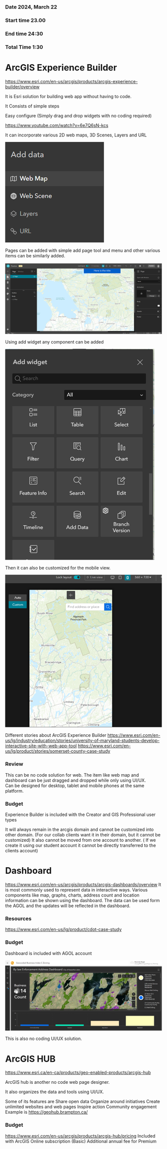 ### Date 2024, March 22
### Start time 23.00
### End time 24:30
### Total Time 1:30

# ArcGIS Experience Builder 

https://www.esri.com/en-us/arcgis/products/arcgis-experience-builder/overview 

It is Esri solution for building web app without having to code. 

 

It Consists of simple steps 

Easy configure (Simply drag and drop widgets with no coding required) 

https://www.youtube.com/watch?v=6e7Q6sN-kcs 

 

It can incorporate various 2D web maps, 3D Scenes, Layers and URL 

![GVM](./images/GetImage24.png)

Pages can be added with simple add page tool and menu and other various items can be similarly added.  

![GVM](./images/GetImage25.png)

Using add widget any component can be added  

![GVM](./images/GetImage26.png)

Then it can also be customized for the mobile view.

![GVM](./images/GetImage27.png)

Different stories about ArcGIS Experience Builder 
https://www.esri.com/en-us/lg/industry/education/stories/university-of-maryland-students-develop-interactive-site-with-web-app-tool 
https://www.esri.com/en-us/lg/product/stories/somerset-county-case-study

### Review 
This can be no code solution for web. 
The item like web map and dashboard can be just dragged and dropped while only using UI/UX.  
Can be designed for desktop, tablet and mobile phones at the same platform.  

### Budget
Experience Builder is included with the Creator and GIS Professional user types 

It will always remain in the arcgis domain and cannot be customized into other domain. 
(For our collab clients want it in their domain, but it cannot be customized)
It also cannot be moved from one account to another. ( If we create it using our student account it cannot be directly transferred to the clients account)  

# Dashboard 

https://www.esri.com/en-us/arcgis/products/arcgis-dashboards/overview 
It is most commonly used to represent data in interactive ways.
Various components like map, graphs, charts, address count and location information can be shown using the dashboard. 
The data can be used form the AGOL and the updates will be reflected in the dashboard. 
### Resources 
https://www.esri.com/en-us/lg/product/cdot-case-study 
### Budget 
Dashboard is included with AGOL account 

![GVM](./images/GetImage28.png)

This is also no coding UI/UX solution. 

# ArcGIS HUB 

https://www.esri.ca/en-ca/products/geo-enabled-products/arcgis-hub 

 

ArcGIS hub is another no code web page designer. 

It also organizes the data and tools using UI/UX.  

Some of its features are
Share open data
Organize around initiatives
Create unlimited websites and web pages 
Inspire action 
Community engagement 
Example is https://geohub.brampton.ca/ 

### Budget
https://www.esri.com/en-us/arcgis/products/arcgis-hub/pricing 
Included with ArcGIS Online subscription  (Basic) 
Additional annual fee for Premium 


 
